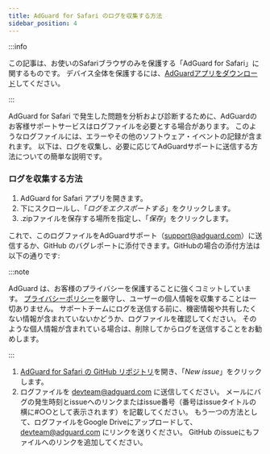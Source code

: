 ```yaml
---
title: AdGuard for Safari のログを収集する方法
sidebar_position: 4
---
```


:::info

この記事は、お使いのSafariブラウザのみを保護する「AdGuard  for Safari」に関するものです。 デバイス全体を保護するには、[AdGuardアプリをダウンロード](https://agrd.io/download-kb-adblock)してください。

:::

AdGuard for Safari で発生した問題を分析および診断するために、AdGuardのお客様サポートサービスはログファイルを必要とする場合があります。 このようなログファイルには、エラーやその他のソフトウェア・イベントの記録が含まれます。 以下は、ログを収集し、必要に応じてAdGuardサポートに送信する方法についての簡単な説明です。

### ログを収集する方法

1. AdGuard for Safari アプリを開きます。
2. 下にスクロールし、「_ログをエクスポートする_」をクリックします。
3. .zipファイルを保存する場所を指定し、「_保存_」をクリックします。

これで、このログファイルをAdGuardサポート（support@adguard.com）に送信するか、GitHub のバグレポートに添付できます。GitHubの場合の添付方法は以下の通りです:

:::note

AdGuard は、お客様のプライバシーを保護することに強くコミットしています。 [プライバシーポリシー](https://adguard.com/privacy/safari.html)を厳守し、ユーザーの個人情報を収集することは一切ありません。 サポートチームにログを送信する前に、機密情報や共有したくない情報が含まれていないかどうか、ログファイルを確認してください。 そのような個人情報が含まれている場合は、削除してからログを送信することをお勧めします。

:::

1. [AdGuard for Safari の GitHub リポジトリ](https://github.com/AdguardTeam/AdGuardForSafari/issues)を開き、「_New issue_」をクリックします。
2. ログファイルを devteam@adguard.com に送信してください。 メールにバグの発生時刻とissueへのリンクまたはissue番号（番号はissueタイトルの横に#○○として表示されます）を記載してください。
   もう一つの方法として、ログファイルをGoogle Driveにアップロードして、devteam@adguard.com にリンクを送りください。 GitHub のissueにもファイルへのリンクを追加してください。
